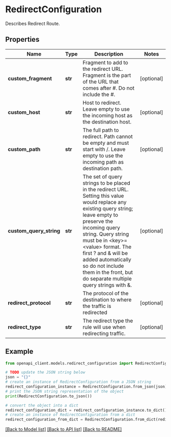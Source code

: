# RedirectConfiguration

Describes Redirect Route.

## Properties

Name | Type | Description | Notes
------------ | ------------- | ------------- | -------------
**custom_fragment** | **str** | Fragment to add to the redirect URL. Fragment is the part of the URL that comes after #. Do not include the #. | [optional] 
**custom_host** | **str** | Host to redirect. Leave empty to use the incoming host as the destination host. | [optional] 
**custom_path** | **str** | The full path to redirect. Path cannot be empty and must start with /. Leave empty to use the incoming path as destination path. | [optional] 
**custom_query_string** | **str** | The set of query strings to be placed in the redirect URL. Setting this value would replace any existing query string; leave empty to preserve the incoming query string. Query string must be in &lt;key&gt;&#x3D;&lt;value&gt; format. The first ? and &amp; will be added automatically so do not include them in the front, but do separate multiple query strings with &amp;. | [optional] 
**redirect_protocol** | **str** | The protocol of the destination to where the traffic is redirected | [optional] 
**redirect_type** | **str** | The redirect type the rule will use when redirecting traffic. | [optional] 

## Example

```python
from openapi_client.models.redirect_configuration import RedirectConfiguration

# TODO update the JSON string below
json = "{}"
# create an instance of RedirectConfiguration from a JSON string
redirect_configuration_instance = RedirectConfiguration.from_json(json)
# print the JSON string representation of the object
print(RedirectConfiguration.to_json())

# convert the object into a dict
redirect_configuration_dict = redirect_configuration_instance.to_dict()
# create an instance of RedirectConfiguration from a dict
redirect_configuration_from_dict = RedirectConfiguration.from_dict(redirect_configuration_dict)
```
[[Back to Model list]](../README.md#documentation-for-models) [[Back to API list]](../README.md#documentation-for-api-endpoints) [[Back to README]](../README.md)


